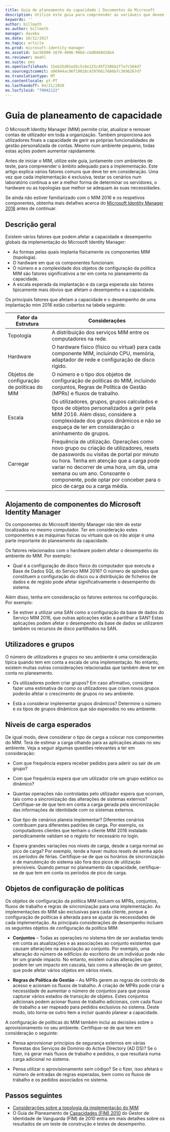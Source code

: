 ```yaml
---
title: Guia de planeamento da capacidade | Documentos da Microsoft
description: Utilize este guia para compreender as variáveis que devem ser consideradas antes de implementar o 2016 MIM, incluindo os níveis de carga e as decisões de políticas.
keywords: ''
author: billmath
ms.author: billmath
manager: daveba
ms.date: 10/12/2017
ms.topic: article
ms.prod: microsoft-identity-manager
ms.assetid: 3ac5b990-1678-4996-996d-cbd84b8426b4
ms.reviewer: mwahl
ms.suite: ems
ms.openlocfilehash: 15eb35d01ed5c5c6e125c45f238bb2f7a7c564d7
ms.sourcegitcommit: a96944ac96f19018c43976617686b7c3696267d7
ms.translationtype: MT
ms.contentlocale: pt-PT
ms.lasthandoff: 04/21/2020
ms.locfileid: "79042122"
---
```

# <a name="capacity-planning-guide"></a>Guia de planeamento de capacidade

O Microsoft Identity Manager (MIM) permite criar, atualizar e remover contas de utilizador em toda a organização. Também proporciona aos utilizadores finais a capacidade de gerir as próprias funcionalidades de gestão personalizada de contas. Mesmo num ambiente pequeno, todas estas ações podem aumentar rapidamente.

Antes de iniciar o MIM, utilize este guia, juntamente com ambientes de teste, para compreender o âmbito adequado para a implementação. Este artigo explica vários fatores comuns que deve ter em consideração. Uma vez que cada implementação é exclusiva, testar os cenários num laboratório continua a ser a melhor forma de determinar os servidores, o hardware ou as topologias que melhor se adequam às suas necessidades.

Se ainda não estiver familiarizado com o MIM 2016 e os respetivos componentes, obtenha mais detalhes acerca do [Microsoft Identity Manager 2016](microsoft-identity-manager-2016.md) antes de continuar.

## <a name="overview"></a>Descrição geral

Existem vários fatores que podem afetar a capacidade e desempenho globais da implementação do Microsoft Identity Manager:

- As formas pelas quais implanta fisicamente os componentes MIM (topologia).
- O hardware em que os componentes funcionam.
- O número e a complexidade dos objetos de configuração da política MIM são fatores significativos a ter em conta no planeamento da capacidade.
- A escala esperada da implantação e da carga esperada são fatores tipicamente mais óbvios que afetam o desempenho e a capacidade.

Os principais fatores que afetam a capacidade e o desempenho de uma implantação mim 2016 estão cobertos na tabela seguinte:

| Fator da Estrutura | Considerações |
| ------------- | -------------- |
| Topologia | A distribuição dos serviços MIM entre os computadores na rede. |
| Hardware | O hardware físico (físico ou virtual) para cada componente MIM, incluindo CPU, memória, adaptador de rede e configuração de disco rígido. |
| Objetos de configuração de políticas do MIM | O número e o tipo dos objetos de configuração de políticas do MIM, incluindo conjuntos, Regras de Política de Gestão (MPRs) e fluxos de trabalho. |
| Escala | Os utilizadores, grupos, grupos calculados e tipos de objetos personalizados a gerir pela MIM 2016. Além disso, considere a complexidade dos grupos dinâmicos e não se esqueça de ter em consideração o aninhamento de grupos. |
| Carregar | Frequência de utilização. Operações como novo grupo ou criação de utilizadores, resets de passwords ou visitas de portal por minuto ou hora. Tenha em atenção que a carga pode variar no decorrer de uma hora, um dia, uma semana ou um ano. Consoante o componente, pode optar por conceber para o pico de carga ou a carga média. |

## <a name="hosting-microsoft-identity-manager-components"></a>Alojamento de componentes do Microsoft Identity Manager

Os componentes do Microsoft Identity Manager não têm de estar localizados no mesmo computador. Ter em consideração estes componentes e as máquinas físicas ou virtuais que os irão alojar é uma parte importante do planeamento da capacidade.

Os fatores relacionados com o hardware podem afetar o desempenho do ambiente do MIM. Por exemplo:

- Qual é a configuração de disco físico do computador que executa a Base de Dados SQL do Serviço MIM 2016? O número de spindles que constituem a configuração do disco ou a distribuição de ficheiros de dados e de registo pode afetar significativamente o desempenho do sistema.

Além disso, tenha em consideração os fatores externos na configuração. Por exemplo:

- Se estiver a utilizar uma SAN como a configuração da base de dados do Serviço MIM 2016, que outras aplicações estão a partilhar a SAN? Estas aplicações podem afetar o desempenho da base de dados se utilizarem também os recursos de disco partilhados na SAN.

## <a name="users-and-groups"></a>Utilizadores e grupos

O número de utilizadores e grupos no seu ambiente é uma consideração típica quando tem em conta a escala de uma implementação. No entanto, existem muitas outras considerações relacionadas que também deve ter em conta no planeamento.

- Os utilizadores podem criar grupos? Em caso afirmativo, considere fazer uma estimativa de como os utilizadores que criam novos grupos poderão afetar o crescimento de grupos no seu ambiente.

- Está a considerar implementar grupos dinâmicos? Determine o número e os tipos de grupos dinâmicos que são esperados no seu ambiente.

## <a name="expected-load-levels"></a>Níveis de carga esperados

De igual modo, deve considerar o tipo de carga a colocar nos componentes do MIM. Terá de estimar a carga olhando para as aplicações atuais no seu ambiente. Veja a seguir algumas questões relevantes a ter em consideração:

- Com que frequência espera receber pedidos para aderir ou sair de um grupo?

- Com que frequência espera que um utilizador crie um grupo estático ou dinâmico?

- Quantas operações não controladas pelo utilizador espera que ocorram, tais como a sincronização das alterações de sistemas externos? Certifique-se de que tem em conta a carga gerada pela sincronização das informações de identidade com os sistemas externos.

- Que tipo de cenários planeia implementar? Diferentes cenários contribuem para diferentes padrões de carga. Por exemplo, os computadores clientes que tenham o cliente MIM 2016 instalado periodicamente validam se o registo for necessário no login.

- Espera grandes variações nos níveis de carga, desde a carga normal ao pico de carga? Por exemplo, tende a haver muitos resets de senha após os períodos de férias. Certifique-se de que os horários de sincronização e de manutenção do sistema são fora dos picos de utilização previsíveis. Quando pensar no planeamento da capacidade, certifique-se de que tem em conta os períodos de pico de carga.

## <a name="policy-configuration-objects"></a>Objetos de configuração de políticas

Os objetos de configuração da política MIM incluem os MPRs, conjuntos, fluxos de trabalho e regras de sincronização para uma implementação. As implementações do MIM são exclusivas para cada cliente, porque a configuração de políticas é alterada para se ajustar às necessidades de cada implementação. As principais considerações de desempenho incluem os seguintes objetos de configuração da política MIM:

- **Conjuntos** – Todas as operações no sistema têm de ser avaliadas tendo em conta as atualizações e as associações ao conjunto existentes que causam alterações na associação ao conjunto. Por exemplo, uma alteração do número de edifícios do escritório de um indivíduo pode não ter um grande impacto. No entanto, existem outras alterações que podem ter um impacto em cascata, tais como a alteração de um gestor, que pode afetar vários objetos em vários níveis.

- **Regras de Política de Gestão** – As MPRs gerem as regras de controlo de acesso e acionam os fluxos de trabalho. A criação de MPRs pode criar a necessidade de aumentar o número de conjuntos para que possa capturar vários estados de transição de objetos. Estes conjuntos adicionais podem acionar fluxos de trabalho adicionais, com cada fluxo de trabalho a ser mapeado para pedidos exclusivos no sistema. Deste modo, isto torna-se outro item a incluir quando planear a capacidade.

A configuração de políticas do MIM também inclui as decisões sobre o aprovisionamento no seu ambiente. Certifique-se de que tem em consideração o seguinte:

- Pensa aprovisionar princípios de segurança externos em várias florestas dos Serviços de Domínio do Active Directory (AD DS)? Se o fizer, irá gerar mais fluxos de trabalho e pedidos, o que resultará numa carga adicional no sistema.

- Pensa utilizar o aprovisionamento sem código? Se o fizer, isso afetará o número de entradas de regras esperadas, bem como os fluxos de trabalho e os pedidos associados no sistema.

## <a name="next-steps"></a>Passos seguintes

- [Considerações sobre a topologia da implementação do MIM](topology-considerations.md)
- O Guia de Planeamento de [Capacidades (FIM) 2010](https://www.microsoft.com/en-us/download/details.aspx?id=7437) do Gestor de Identidade de Vanguarda (FIM) de 2010 entra em mais detalhes sobre os resultados de um teste de construção e testes de desempenho.
